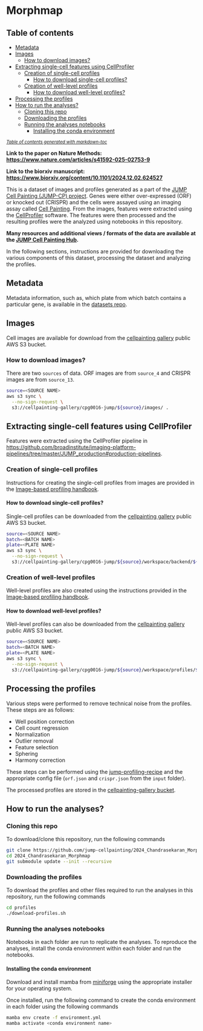# Morphmap

## Table of contents

- [Metadata](#metadata)
- [Images](#images)
    * [How to download images?](#how-to-download-images)
- [Extracting single-cell features using CellProfiler](#extracting-single-cell-features-using-cellprofiler)
    * [Creation of single-cell profiles](#creation-of-single-cell-profiles)
        * [How to download single-cell profiles?](#how-to-download-single-cell-profiles) 
    * [Creation of well-level profiles](#creation-of-well-level-profiles)
        * [How to download well-level profiles?](#how-to-download-well-level-profiles)
- [Processing the profiles](#processing-the-profiles)
- [How to run the analyses?](#how-to-run-the-analyses)
    * [Cloning this repo](#cloning-this-repo)
    * [Downloading the profiles](#downloading-the-profiles)
    * [Running the analyses notebooks](#running-the-analyses-notebooks)
        * [Installing the conda environment](#installing-the-conda-environment)


<small><i><a href='http://ecotrust-canada.github.io/markdown-toc/'>Table of contents generated with markdown-toc</a></i></small>

**Link to the paper on Nature Methods: https://www.nature.com/articles/s41592-025-02753-9**

**Link to the biorxiv manuscript: https://www.biorxiv.org/content/10.1101/2024.12.02.624527**

This is a dataset of images and profiles generated as a part of the [JUMP Cell Painting (JUMP-CP) project](https://jump-cellpainting.broadinstitute.org/). Genes were either over-expressed (ORF) or knocked out (CRISPR) and the cells were assayed using an imaging assay called [Cell Painting](https://jump-cellpainting.broadinstitute.org/cell-painting). From the images, features were extracted using the [CellProfiler](https://cellprofiler.org/) software. The features were then processed and the resulting profiles were the analyzed using notebooks in this repository. 

**Many resources and additional views / formats of the data are available at the [JUMP Cell Painting Hub](https://broad.io/jump).**

In the following sections, instructions are provided for downloading the various components of this dataset, processing the dataset and analyzing the profiles.

## Metadata
Metadata information, such as, which plate from which batch contains a particular gene, is available in the [datasets repo](https://github.com/jump-cellpainting/datasets/tree/main/metadata).

## Images
Cell images are available for download from the [cellpainting gallery](https://cellpainting-gallery.s3.amazonaws.com/index.html) public AWS S3 bucket. 

### How to download images?
There are two `sources` of data. ORF images are from `source_4` and CRISPR images are from `source_13`.

```bash
source=<SOURCE NAME>
aws s3 sync \
  --no-sign-request \
  s3://cellpainting-gallery/cpg0016-jump/${source}/images/ . 
```

## Extracting single-cell features using CellProfiler
Features were extracted using the CellProfiler pipeline in https://github.com/broadinstitute/imaging-platform-pipelines/tree/master/JUMP_production#production-pipelines. 

### Creation of single-cell profiles
Instructions for creating the single-cell profiles from images are provided in the [Image-based profiling handbook](https://cytomining.github.io/profiling-handbook/01-overview.html).

#### How to download single-cell profiles? 
Single-cell profiles can be downloaded from the [cellpainting gallery](https://cellpainting-gallery.s3.amazonaws.com/index.html) public AWS S3 bucket.

```bash
source=<SOURCE NAME>
batch=<BATCH NAME>
plate=<PLATE NAME>
aws s3 sync \
  --no-sign-request \
  s3://cellpainting-gallery/cpg0016-jump/${source}/workspace/backend/${batch}/${plate}/ --exclude "*" --include "*.sqlite" .
```

### Creation of well-level profiles
Well-level profiles are also created using the instructions provided in the [Image-based profiling handbook](https://cytomining.github.io/profiling-handbook/01-overview.html).

#### How to download well-level profiles?
Well-level profiles can also be downloaded from the [cellpainting gallery](https://cellpainting-gallery.s3.amazonaws.com/index.html) public AWS S3 bucket.

```bash
source=<SOURCE NAME>
batch=<BATCH NAME>
plate=<PLATE NAME>
aws s3 sync \
  --no-sign-request \
  s3://cellpainting-gallery/cpg0016-jump/${source}/workspace/profiles/${batch}/${plate}/ .
```

## Processing the profiles
Various steps were performed to remove technical noise from the profiles. These steps are as follows:

- Well position correction
- Cell count regression
- Normalization
- Outlier removal
- Feature selection
- Sphering
- Harmony correction

These steps can be performed using the [jump-profiling-recipe](https://github.com/broadinstitute/jump-profiling-recipe/tree/v0.1.0) and the appropriate config file (`orf.json` and `crispr.json` from the `input` folder).

The processed profiles are stored in the [cellpainting-gallery bucket](https://cellpainting-gallery.s3.amazonaws.com/index.html#cpg0016-jump-assembled/source_all/workspace/profiles/jump-profiling-recipe_2024_a917fa7/). 

## How to run the analyses?
### Cloning this repo
To download/clone this repository, run the following commands

```bash
git clone https://github.com/jump-cellpainting/2024_Chandrasekaran_Morphmap.git 
cd 2024_Chandrasekaran_Morphmap
git submodule update --init --recursive
```

### Downloading the profiles
To download the profiles and other files required to run the analyses in this repository, run the following commands

```bash
cd profiles
./download-profiles.sh
```

### Running the analyses notebooks
Notebooks in each folder are run to replicate the analyses. To reproduce the analyses, install the conda environment within each folder and run the notebooks.

#### Installing the conda environment
Download and install mamba from [miniforge](https://github.com/conda-forge/miniforge) using the appropriate installer for your operating system.

Once installed, run the following command to create the conda environment in each folder using the following commands

```bash
mamba env create -f environment.yml
mamba activate <conda environment name>
```
